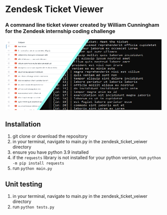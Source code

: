# Zendesk Ticket Viewer
### A command line ticket viewer created by William Cunningham for the Zendesk internship coding challenge
!["splash image"](splash.png)
## Installation
1. git clone or download the repository
2. in your terminal, navigate to main.py in the zendesk_ticket_veiwer directory
3. ensure you have python 3.9 installed
4. if the `requests` library is not installed for your python version, run `python -m pip install requests`
5. run `python main.py`


## Unit testing
1. in your terminal, navigate to main.py in the zendesk_ticket_veiwer directory
2. run `python tests.py`
